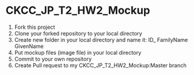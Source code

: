 # CKCC_JP_T2_HW2_Mockup

1.  Fork this project
2.  Clone your forked repository to your local directory
3.  Create new folder in your local directory and name it: ID_ FamilyName GivenName
4.  Put mockup files (image file) in your local directory
5.  Commit to your own repository
6.  Create Pull request to my CKCC_JP_T2_HW2_Mockup:Master branch
